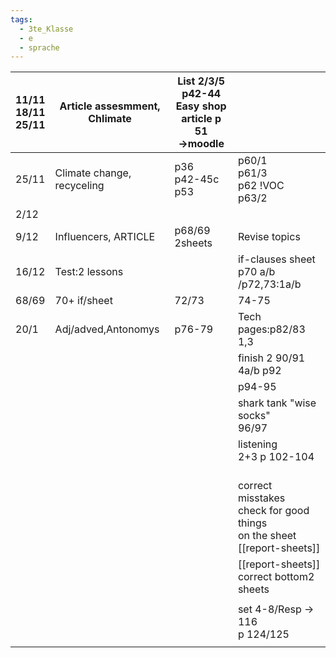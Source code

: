 ```yaml
---
tags:
  - 3te_Klasse
  - e
  - sprache
---
```


| 11/11<br>18/11<br>25/11 | Article assesmment, Chlimate | List 2/3/5<br>p42-44<br>Easy shop article p 51<br>→moodle |                                                                                     |
| ----------------------- | ---------------------------- | --------------------------------------------------------- | ----------------------------------------------------------------------------------- |
| 25/11                   | Climate change, recyceling   | p36<br>p42-45c<br>p53                                     | p60/1<br>p61/3<br>p62 !VOC<br>p63/2                                                 |
| 2/12                    |                              |                                                           |                                                                                     |
| 9/12                    | Influencers, ARTICLE         | p68/69<br>2sheets                                         | Revise topics<br>                                                                   |
| 16/12                   | Test:2 lessons               |                                                           | if-clauses sheet<br>p70 a/b /p72,73:1a/b                                            |
| 68/69                   | 70+ if/sheet                 | 72/73                                                     | 74-75                                                                               |
| 20/1                    | Adj/adved,Antonomys          | p76-79                                                    | Tech pages:p82/83<br>1,3                                                            |
|                         |                              |                                                           | finish 2 90/91<br>4a/b p92                                                          |
|                         |                              |                                                           | p94-95                                                                              |
|                         |                              |                                                           | shark tank "wise socks"<br>96/97                                                    |
|                         |                              |                                                           | listening<br>2+3 p 102-104                                                          |
|                         |                              |                                                           | <br>correct misstakes<br>check for good things<br>on the sheet<br>[[report-sheets]] |
|                         |                              |                                                           | [[report-sheets]] correct bottom2 sheets                                            |
|                         |                              |                                                           |                                                                                     |
|                         |                              |                                                           | set 4-8/Resp → 116<br>p 124/125                                                     |
|                         |                              |                                                           |                                                                                     |

